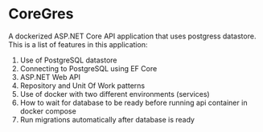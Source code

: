 # CoreGres
A dockerized ASP.NET Core API application that uses postgress datastore. 
This is a list of features in this application:
1. Use of PostgreSQL datastore
2. Connecting to PostgreSQL using EF Core
3. ASP.NET Web API
4. Repository and Unit Of Work patterns
5. Use of docker with two different environments (services)
6. How to wait for database to be ready before running api container in docker compose
7. Run migrations automatically after database is ready
